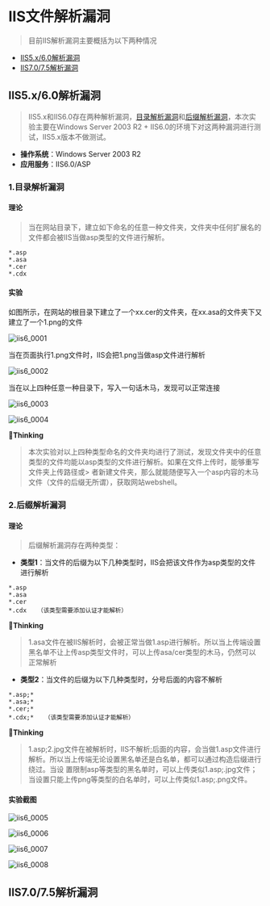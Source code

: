 # IIS文件解析漏洞

> 目前IIS解析漏洞主要概括为以下两种情况

- [IIS5.x/6.0解析漏洞](#iis5x60解析漏洞)
- [IIS7.0/7.5解析漏洞](#iis7075解析漏洞)

## IIS5.x/6.0解析漏洞

> IIS5.x和IIS6.0存在两种解析漏洞，[目录解析漏洞](#1目录解析漏洞)和[后缀解析漏洞](#2后缀解析漏洞)，本次实验主要在Windows Server 2003 R2 + IIS6.0的环境下对这两种漏洞进行测试，IIS5.x版本不做测试。

- **操作系统**：Windows Server 2003 R2
- **应用服务**：IIS6.0/ASP

### 1.目录解析漏洞

#### 理论

> 当在网站目录下，建立如下命名的任意一种文件夹，文件夹中任何扩展名的文件都会被IIS当做asp类型的文件进行解析。

```
*.asp
*.asa
*.cer
*.cdx
```

#### 实验

如图所示，在网站的根目录下建立了一个xx.cer的文件夹，在xx.asa的文件夹下又建立了一个1.png的文件

![iis6_0001](https://github.com/GHlyanin/File-parsing-vulnerability/blob/master/IIS/iis6_0001.PNG)

当在页面执行1.png文件时，IIS会把1.png当做asp文件进行解析

![iis6_0002](https://github.com/GHlyanin/File-parsing-vulnerability/blob/master/IIS/iis6_0002.PNG)

当在以上四种任意一种目录下，写入一句话木马，发现可以正常连接

![iis6_0003](https://github.com/GHlyanin/File-parsing-vulnerability/blob/master/IIS/iis6_0003.PNG)

![iis6_0004](https://github.com/GHlyanin/File-parsing-vulnerability/blob/master/IIS/iis6_0004.PNG)

:pencil:**Thinking**

> 本次实验对以上四种类型命名的文件夹均进行了测试，发现文件夹中的任意类型的文件均能以asp类型的文件进行解析。如果在文件上传时，能够重写文件夹上传路径或> 者新建文件夹，那么就能随便写入一个asp内容的木马文件（文件的后缀无所谓），获取网站webshell。

### 2.后缀解析漏洞

#### 理论

> 后缀解析漏洞存在两种类型：

- **类型1**：当文件的后缀为以下几种类型时，IIS会把该文件作为asp类型的文件进行解析

```
*.asp
*.asa
*.cer
*.cdx   （该类型需要添加认证才能解析）
```

:pencil:**Thinking**

> 1.asa文件在被IIS解析时，会被正常当做1.asp进行解析。所以当上传端设置黑名单不让上传asp类型文件时，可以上传asa/cer类型的木马，仍然可以正常解析

- **类型2**：当文件的后缀为以下几种类型时，分号后面的内容不解析

```
*.asp;*
*.asa;*
*.cer;*
*.cdx;*   （该类型需要添加认证才能解析）
```

:pencil:**Thinking**

> 1.asp;2.jpg文件在被解析时，IIS不解析;后面的内容，会当做1.asp文件进行解析。所以当上传端无论设置黑名单还是白名单，都可以通过构造后缀进行绕过。当设
> 置限制asp等类型的黑名单时，可以上传类似1.asp;.jpg文件；当设置只能上传png等类型的白名单时，可以上传类似1.asp;.png文件。

#### 实验截图

![iis6_0005](https://github.com/GHlyanin/File-parsing-vulnerability/blob/master/IIS/iis6_0005.PNG)

![iis6_0006](https://github.com/GHlyanin/File-parsing-vulnerability/blob/master/IIS/iis6_0006.PNG)

![iis6_0007](https://github.com/GHlyanin/File-parsing-vulnerability/blob/master/IIS/iis6_0007.PNG)

![iis6_0008](https://github.com/GHlyanin/File-parsing-vulnerability/blob/master/IIS/iis6_0008.PNG)

## IIS7.0/7.5解析漏洞

> 





















